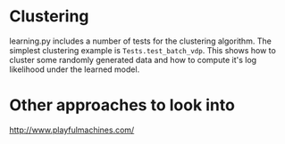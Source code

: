# Clustering
learning.py includes a number of tests for the clustering algorithm. The simplest clustering example is `Tests.test_batch_vdp`. This shows how to cluster some randomly generated data and how to compute it's log likelihood under the learned model. 

# Other approaches to look into
http://www.playfulmachines.com/
